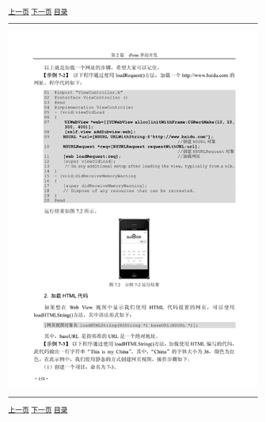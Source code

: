 [上一页](169.md) [下一页](171.md) [目录](../README.md)

***

![170](../images/170.png)

***

[上一页](169.md) [下一页](171.md) [目录](../README.md)